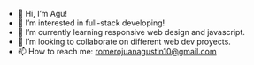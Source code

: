 - 👋 Hi, I’m Agu!
- 👀 I’m interested in full-stack developing!
- 🌱 I’m currently learning responsive web design and javascript.
- 💞️ I’m looking to collaborate on different web dev proyects.
- 📫 How to reach me: romerojuanagustin10@gmail.com

<!---
Jagurom/Jagurom is a ✨ special ✨ repository because its `README.md` (this file) appears on your GitHub profile.
You can click the Preview link to take a look at your changes.
--->
